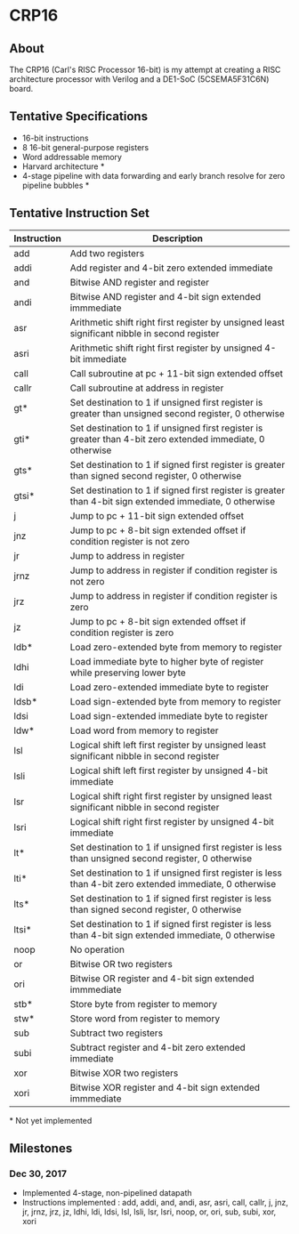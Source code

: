 # CRP16

## About

The CRP16 (Carl's RISC Processor 16-bit) is my attempt at creating a RISC architecture processor with Verilog and a DE1-SoC (5CSEMA5F31C6N) board.

## Tentative Specifications
- 16-bit instructions
- 8 16-bit general-purpose registers
- Word addressable memory
- Harvard architecture *
- 4-stage pipeline with data forwarding and early branch resolve for zero pipeline bubbles *

## Tentative Instruction Set

| Instruction | Description |
| - | - |
| add | Add two registers |
| addi | Add register and 4-bit zero extended immediate |
| and | Bitwise AND register and register |
| andi | Bitwise AND register and 4-bit sign extended immmediate |
| asr | Arithmetic shift right first register by unsigned least significant nibble in second register | 
| asri | Arithmetic shift right first register by unsigned 4-bit immediate | 
| call | Call subroutine at pc + 11-bit sign extended offset |
| callr | Call subroutine at address in register |
| gt* | Set destination to 1 if unsigned first register is greater than unsigned second register, 0 otherwise |
| gti* | Set destination to 1 if unsigned first register is greater than 4-bit zero extended immediate, 0 otherwise |
| gts* | Set destination to 1 if signed first register is greater than signed second register, 0 otherwise |
| gtsi* | Set destination to 1 if signed first register is greater than 4-bit sign extended immediate, 0 otherwise |
| j | Jump to pc + 11-bit sign extended offset |
| jnz | Jump to pc + 8-bit sign extended offset if condition register is not zero |
| jr | Jump to address in register |
| jrnz | Jump to address in register if condition register is not zero |
| jrz | Jump to address in register if condition register is zero |
| jz | Jump to pc + 8-bit sign extended offset if condition register is zero |
| ldb* | Load zero-extended byte from memory to register |
| ldhi | Load immediate byte to higher byte of register while preserving lower byte |
| ldi | Load zero-extended immediate byte to register |
| ldsb* | Load sign-extended byte from memory to register |
| ldsi | Load sign-extended immediate byte to register |
| ldw* | Load word from memory to register |
| lsl | Logical shift left first register by unsigned least significant nibble in second register |
| lsli | Logical shift left first register by unsigned 4-bit immediate |
| lsr | Logical shift right first register by unsigned least significant nibble in second register | 
| lsri | Logical shift right first register by unsigned 4-bit immediate | 
| lt* | Set destination to 1 if unsigned first register is less than unsigned second register, 0 otherwise |
| lti* | Set destination to 1 if unsigned first register is less than 4-bit zero extended immediate, 0 otherwise |
| lts* | Set destination to 1 if signed first register is less than signed second register, 0 otherwise |
| ltsi* | Set destination to 1 if signed first register is less than 4-bit sign extended immediate, 0 otherwise |
| noop | No operation |
| or | Bitwise OR two registers |
| ori | Bitwise OR register and 4-bit sign extended immmediate |
| stb* | Store byte from register to memory |
| stw* | Store word from register to memory |
| sub | Subtract two registers |
| subi | Subtract register and 4-bit zero extended immediate |
| xor | Bitwise XOR two registers |
| xori | Bitwise XOR register and 4-bit sign extended immmediate |

\* Not yet implemented

## Milestones

### Dec 30, 2017
  - Implemented 4-stage, non-pipelined datapath
  - Instructions implemented : add, addi, and, andi, asr, asri, call, callr, j, jnz, jr, jrnz, jrz, jz, ldhi, ldi, ldsi, lsl, lsli, lsr, lsri, noop, or, ori, sub, subi, xor, xori
